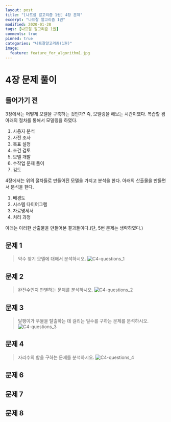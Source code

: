 ```yaml
---
layout: post
title: "[나프잘 알고리즘 1권] 4장 문제"
excerpt: "나프잘 알고리즘 1권"
modified: 2020-01-28
tags: [나프잘 알고리즘 1권]
comments: true
pinned: true
categories: "나프잘알고리즘(1권)"
image:
  feature: feature_for_algorithm1.jpg
---
```


# 4장 문제 풀이

## 들어가기 전

3장에서는 어떻게 모델을 구축하는 것인가? 즉, 모델링을 해보는 시간이였다. 복습할 겸 아래의 절차를 통해서 모델링을 하였다.

1. 사용자 분석
2. 사전 조사
3. 목표 설정
4. 조건 검토
5. 모델 개발
6. 수작업 문제 풀이
7. 검토

4장에서는 위의 절차들로 만들어진 모델을 가지고 분석을 한다. 아래의 산출물을 만들면서 분석을 한다.

1. 배경도
2. 시스템 다이어그램
3. 자료명세서
4. 처리 과정

아래는 이러한 산출물을 만들어본 결과들이다.(단, 5번 문제는 생략하였다.)

## 문제 1
> 약수 찾기 모델에 대해서 분석하시오.
![C4-questions_1](https://user-images.githubusercontent.com/25213941/73254497-e0138e80-4201-11ea-8b98-e23e3812a866.jpg)

## 문제 2
> 완전수인지 판별하는 문제를 분석하시오.
![C4-questions_2](https://user-images.githubusercontent.com/25213941/73254498-e0138e80-4201-11ea-949c-485126298b24.jpg)

## 문제 3
> 달팽이가 우물을 탈출하는 데 걸리는 일수를 구하는 문제를 분석하시오.
![C4-questions_3](https://user-images.githubusercontent.com/25213941/73254499-e0138e80-4201-11ea-9206-e4d8e3070a2d.jpg)

## 문제 4
> 자리수의 합을 구하는 문제를 분석하시오.
![C4-questions_4](https://user-images.githubusercontent.com/25213941/73254500-e0ac2500-4201-11ea-89b7-1a2e0a74479c.jpg)

## 문제 6
## 문제 7
## 문제 8